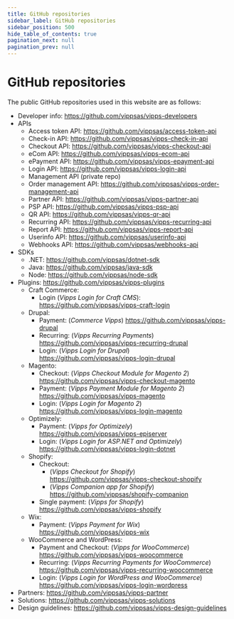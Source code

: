 ```yaml
---
title: GitHub repositories
sidebar_label: GitHub repositories
sidebar_position: 500
hide_table_of_contents: true
pagination_next: null
pagination_prev: null
---
```


# GitHub repositories

The public GitHub repositories used in this website are as follows:

* Developer info: <https://github.com/vippsas/vipps-developers>
* APIs
  * Access token API: <https://github.com/vippsas/access-token-api>
  * Check-in API: <https://github.com/vippsas/vipps-check-in-api>
  * Checkout API: <https://github.com/vippsas/vipps-checkout-api>
  * eCom API: <https://github.com/vippsas/vipps-ecom-api>
  * ePayment API: <https://github.com/vippsas/vipps-epayment-api>
  * Login API: <https://github.com/vippsas/vipps-login-api>
  * Management API (private repo)
  * Order management API: <https://github.com/vippsas/vipps-order-management-api>
  * Partner API: <https://github.com/vippsas/vipps-partner-api>
  * PSP API: <https://github.com/vippsas/vipps-psp-api>
  * QR API: <https://github.com/vippsas/vipps-qr-api>
  * Recurring API: <https://github.com/vippsas/vipps-recurring-api>
  * Report API: <https://github.com/vippsas/vipps-report-api>
  * Userinfo API: <https://github.com/vippsas/userinfo-api>
  * Webhooks API: <https://github.com/vippsas/webhooks-api>
* SDKs
  * .NET: <https://github.com/vippsas/dotnet-sdk>
  * Java: <https://github.com/vippsas/java-sdk>
  * Node: <https://github.com/vippsas/node-sdk>
* Plugins: <https://github.com/vippsas/vipps-plugins>
  * Craft Commerce:
    * Login (*Vipps Login for Craft CMS*): <https://github.com/vippsas/vipps-craft-login>
  * Drupal:
    * Payment: (*Commerce Vipps*) <https://github.com/vippsas/vipps-drupal>
    * Recurring: (*Vipps Recurring Payments*) <https://github.com/vippsas/vipps-recurring-drupal>
    * Login: (*Vipps Login for Drupal*) <https://github.com/vippsas/vipps-login-drupal>
  * Magento:
    * Checkout: (*Vipps Checkout Module for Magento 2*) <https://github.com/vippsas/vipps-checkout-magento>
    * Payment: (*Vipps Payment Module for Magento 2*) <https://github.com/vippsas/vipps-magento>
    * Login: (*Vipps Login for Magento 2*) <https://github.com/vippsas/vipps-login-magento>
  * Optimizely:
    * Payment: (*Vipps for Optimizely*) <https://github.com/vippsas/vipps-episerver>
    * Login: (*Vipps Login for ASP.NET and Optimizely*) <https://github.com/vippsas/vipps-login-dotnet>
  * Shopify:
    * Checkout:
      * (*Vipps Checkout for Shopify*) <https://github.com/vippsas/vipps-checkout-shopify>
      * (*Vipps Companion app for Shopify*) <https://github.com/vippsas/shopify-companion>
    * Single payment: (*Vipps for Shopify*) <https://github.com/vippsas/vipps-shopify>
  * Wix:
    * Payment: (*Vipps Payment for Wix*) <https://github.com/vippsas/vipps-wix>
  * WooCommerce and WordPress:
    * Payment and Checkout: (*Vipps for WooCommerce*) <https://github.com/vippsas/vipps-woocommerce>
    * Recurring: (*Vipps Recurring Payments for WooCommerce*) <https://github.com/vippsas/vipps-recurring-woocommerce>
    * Login: (*Vipps Login for WordPress and WooCommerce*) <https://github.com/vippsas/vipps-login-wordpress>
* Partners: <https://github.com/vippsas/vipps-partner>
* Solutions: <https://github.com/vippsas/vipps-solutions>
* Design guidelines: <https://github.com/vippsas/vipps-design-guidelines>
